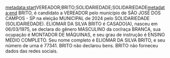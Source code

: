 <metadata:start>VEREADOR;BRITO;SOLIDARIEDADE;SOLIDARIEDADE<metadata:end>
BRITO, é candidato a VEREADOR pelo município de SÃO JOSÉ DOS CAMPOS - SP na eleição MUNICIPAL de 2024 pelo SOLIDARIEDADE (SOLIDARIEDADE). ELIOMAR DA SILVA BRITO é CASADO(A), nasceu em 06/03/1975, se declara do gênero MASCULINO da cor/raça BRANCA, sua ocupação é MONTADOR DE MÁQUINAS, e seu grau de instrução é ENSINO MÉDIO COMPLETO. Seu nome completo é ELIOMAR DA SILVA BRITO, e seu número de urna é 77341.
BRITO não declarou bens.
BRITO não forneceu dados das redes sociais.